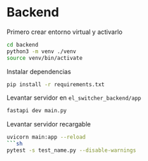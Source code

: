 # Backend
Primero crear entorno virtual y activarlo

```zsh
cd backend
python3 -m venv ./venv
source venv/bin/activate
```

Instalar dependencias
```zsh
pip install -r requirements.txt
```

Levantar servidor en `el_switcher_backend/app`
```zsh
fastapi dev main.py
```
Levantar servidor recargable
```sh
uvicorn main:app --reload
```sh
pytest -s test_name.py --disable-warnings
```
